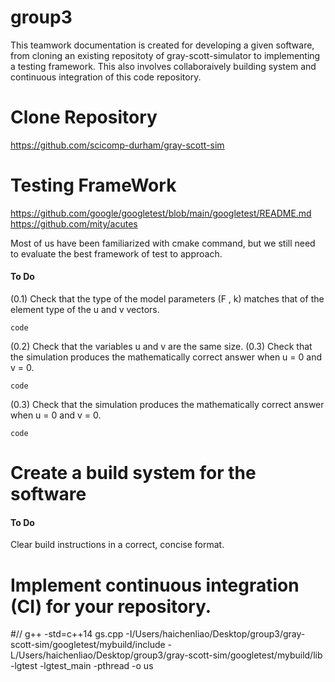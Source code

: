 # group3
This teamwork documentation is created for developing a given software, from cloning an existing repositoty of gray-scott-simulator to implementing a testing framework. This also involves collaboraively building system and continuous integration of this code repository.


# Clone Repository
https://github.com/scicomp-durham/gray-scott-sim

# Testing FrameWork

https://github.com/google/googletest/blob/main/googletest/README.md
https://github.com/mity/acutes

Most of us have been familiarized with cmake command, but
we still need to evaluate the best framework of test to approach.

#### To Do
(0.1) Check that the type of the model parameters (F , k) matches that of the element type
of the u and v vectors.

`code`

(0.2) Check that the variables u and v are the same size. (0.3) Check that the simulation produces the mathematically correct answer when u = 0 and
v = 0.

`code`

(0.3) Check that the simulation produces the mathematically correct answer when u = 0 and
v = 0.

`code`



# Create a build system for the software 

#### To Do

Clear build instructions in a correct, concise format.



# Implement continuous integration (CI) for your repository.


#// g++ -std=c++14 gs.cpp -I/Users/haichenliao/Desktop/group3/gray-scott-sim/googletest/mybuild/include -L/Users/haichenliao/Desktop/group3/gray-scott-sim/googletest/mybuild/lib -lgtest -lgtest_main -pthread -o us

